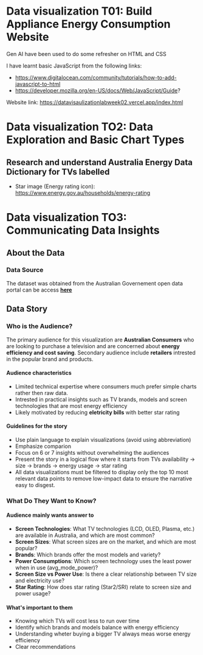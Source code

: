 # Data visualization T01: Build Appliance Energy Consumption Website

Gen AI have been used to do some refresher on HTML and CSS

I have learnt basic JavaScript from the following links:
- https://www.digitalocean.com/community/tutorials/how-to-add-javascript-to-html
- https://developer.mozilla.org/en-US/docs/Web/JavaScript/Guide?

Website link: 
https://datavisaulizationlabweek02.vercel.app/index.html

# Data visualization TO2: Data Exploration and Basic Chart Types
## Research and understand Australia Energy Data Dictionary for TVs labelled
- Star image (Energy rating icon): https://www.energy.gov.au/households/energy-rating


# Data visualization TO3: Communicating Data Insights
## About the Data
### Data Source
The dataset was obtained from the Australian Governement open data portal can be access **[here](https://data.gov.au/data/dataset/energy-rating-for-household-appliances)** 

## Data Story
### Who is the Audience? 
The primary audience for this visualization are **Australian Consumers** who are looking to purchase a television and are concerned about **energy efficiency and cost saving**. Secondary audience include **retailers** intrested in the popular brand and products.

#### Audience characteristics
- Limited technical expertise where consumers much prefer simple charts rather then raw data.
- Intrested in practical insights such as TV brands, models and screen technologies that are most energy efficiency
- Likely motivated by reducing **eletricity bills** with better star rating

#### Guidelines for the story
- Use plain language to explain visualizations (avoid using abbreviation)
- Emphasize comparion
- Focus on 6 or 7 insights without overwhelming the audiences
- Present the story in a logical flow where it starts from TVs availability -> size -> brands -> energy usage -> star rating
- All data visualizations must be filtered to display only the top 10 most relevant data points to remove low-impact data to ensure the narrative easy to disgest.

### What Do They Want to Know?

#### Audience mainly wants answer to
- **Screen Technologies**: What TV technologies (LCD, OLED, Plasma, etc.) are available in Australia, and which are most common?
- **Screen Sizes**: What screen sizes are on the market, and which are most popular?
- **Brands**: Which brands offer the most models and variety?
- **Power Consumptions**: Which screen technology uses the least power when in use (avg_mode_power)?
- **Screen Size vs Power Use**: Is there a clear relationship between TV size and electricity use?
- **Star Rating**: How does star rating (Star2/SRI) relate to screen size and power usage?

#### What's important to them
- Knowing which TVs will cost less to  run over time
- Identify which brands and models balance with energy efficiency
- Understanding wheter buying a bigger TV always meas worse energy efficiency
- Clear recommendations














